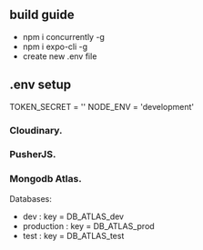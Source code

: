 
## build guide

* npm i concurrently -g
* npm i expo-cli -g
* create new .env file

## .env setup

TOKEN_SECRET = ''
NODE_ENV = 'development'

### Cloudinary.

### PusherJS.

### Mongodb Atlas.
  Databases:
   - dev : 
      key = DB_ATLAS_dev  
   - production : 
      key = DB_ATLAS_prod 
   - test :
      key = DB_ATLAS_test
